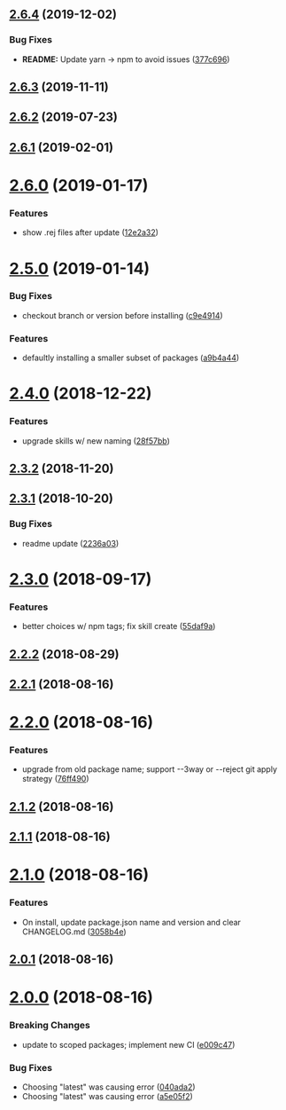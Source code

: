 ## [2.6.4](https://github.com/sprucelabsai/sprucebot-cli/compare/v2.6.3...v2.6.4) (2019-12-02)


### Bug Fixes

* **README:** Update yarn -> npm to avoid issues ([377c696](https://github.com/sprucelabsai/sprucebot-cli/commit/377c696))

## [2.6.3](https://github.com/sprucelabsai/sprucebot-cli/compare/v2.6.2...v2.6.3) (2019-11-11)

## [2.6.2](https://github.com/sprucelabsai/sprucebot-cli/compare/v2.6.1...v2.6.2) (2019-07-23)

## [2.6.1](https://github.com/sprucelabsai/sprucebot-cli/compare/v2.6.0...v2.6.1) (2019-02-01)

# [2.6.0](https://github.com/sprucelabsai/sprucebot-cli/compare/v2.5.0...v2.6.0) (2019-01-17)


### Features

* show .rej files after update ([12e2a32](https://github.com/sprucelabsai/sprucebot-cli/commit/12e2a32))

# [2.5.0](https://github.com/sprucelabsai/sprucebot-cli/compare/v2.4.0...v2.5.0) (2019-01-14)


### Bug Fixes

* checkout branch or version before installing ([c9e4914](https://github.com/sprucelabsai/sprucebot-cli/commit/c9e4914))


### Features

* defaultly installing a smaller subset of packages ([a9b4a44](https://github.com/sprucelabsai/sprucebot-cli/commit/a9b4a44))

# [2.4.0](https://github.com/sprucelabsai/sprucebot-cli/compare/v2.3.2...v2.4.0) (2018-12-22)


### Features

* upgrade skills w/ new naming ([28f57bb](https://github.com/sprucelabsai/sprucebot-cli/commit/28f57bb))

## [2.3.2](https://github.com/sprucelabsai/sprucebot-cli/compare/v2.3.1...v2.3.2) (2018-11-20)

## [2.3.1](https://github.com/sprucelabsai/sprucebot-cli/compare/v2.3.0...v2.3.1) (2018-10-20)


### Bug Fixes

* readme update ([2236a03](https://github.com/sprucelabsai/sprucebot-cli/commit/2236a03))

# [2.3.0](https://github.com/sprucelabsai/sprucebot-cli/compare/v2.2.2...v2.3.0) (2018-09-17)


### Features

* better choices w/ npm tags; fix skill create ([55daf9a](https://github.com/sprucelabsai/sprucebot-cli/commit/55daf9a))

## [2.2.2](https://github.com/sprucelabsai/sprucebot-cli/compare/v2.2.1...v2.2.2) (2018-08-29)

## [2.2.1](https://github.com/sprucelabsai/sprucebot-cli/compare/v2.2.0...v2.2.1) (2018-08-16)

# [2.2.0](https://github.com/sprucelabsai/sprucebot-cli/compare/v2.1.2...v2.2.0) (2018-08-16)


### Features

* upgrade from old package name; support --3way or --reject git apply strategy ([76ff490](https://github.com/sprucelabsai/sprucebot-cli/commit/76ff490))

## [2.1.2](https://github.com/sprucelabsai/sprucebot-cli/compare/v2.1.1...v2.1.2) (2018-08-16)

## [2.1.1](https://github.com/sprucelabsai/sprucebot-cli/compare/v2.1.0...v2.1.1) (2018-08-16)

# [2.1.0](https://github.com/sprucelabsai/sprucebot-cli/compare/v2.0.1...v2.1.0) (2018-08-16)


### Features

* On install, update package.json name and version and clear CHANGELOG.md ([3058b4e](https://github.com/sprucelabsai/sprucebot-cli/commit/3058b4e))

## [2.0.1](https://github.com/sprucelabsai/sprucebot-cli/compare/v2.0.0...v2.0.1) (2018-08-16)

# [2.0.0](https://github.com/sprucelabsai/sprucebot-cli/compare/v1.5.0...v2.0.0) (2018-08-16)


### Breaking Changes

* update to scoped packages; implement new CI ([e009c47](https://github.com/sprucelabsai/sprucebot-cli/commit/e009c47))


### Bug Fixes

* Choosing "latest" was causing error ([040ada2](https://github.com/sprucelabsai/sprucebot-cli/commit/040ada2))
* Choosing "latest" was causing error ([a5e05f2](https://github.com/sprucelabsai/sprucebot-cli/commit/a5e05f2))

